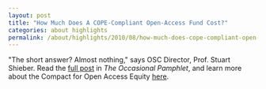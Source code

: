 ```yaml
---
layout: post
title: "How Much Does A COPE-Compliant Open-Access Fund Cost?"
categories: about highlights
permalink: /about/highlights/2010/08/how-much-does-cope-compliant-open-access-fund-cost/index.html
---
```

<p>"The short answer? Almost nothing," says OSC Director, Prof. Stuart Shieber. Read the&nbsp;<a href="http://blogs.law.harvard.edu/pamphlet/" target="_blank">full post</a> in <em>The Occasional Pamphlet</em>, and&nbsp;learn more about the Compact for Open Access Equity <a href="../compact">here</a>.</p>